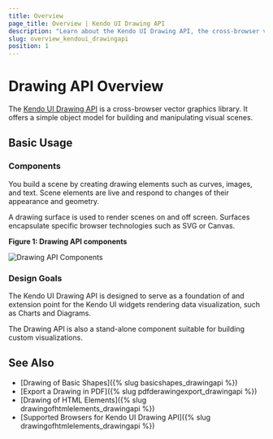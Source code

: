 ```yaml
---
title: Overview
page_title: Overview | Kendo UI Drawing API
description: "Learn about the Kendo UI Drawing API, the cross-browser vector graphics library of the framework."
slug: overview_kendoui_drawingapi
position: 1
---
```


# Drawing API Overview

The [Kendo UI Drawing API](http://demos.telerik.com/kendo-ui/drawing/index) is a cross-browser vector graphics library. It offers a simple object model for building and manipulating visual scenes.

## Basic Usage

### Components

You build a scene by creating drawing elements such as curves, images, and text. Scene elements are live and respond to changes of their appearance and geometry.

A drawing surface is used to render scenes on and off screen. Surfaces encapsulate specific browser technologies such as SVG or Canvas.

**Figure 1: Drawing API components**

![Drawing API Components](images/components.png)

### Design Goals

The Kendo UI Drawing API is designed to serve as a foundation of and extension point for the Kendo UI widgets rendering data visualization, such as Charts and Diagrams.

The Drawing API is also a stand-alone component suitable for building custom visualizations.

## See Also

* [Drawing of Basic Shapes]({% slug basicshapes_drawingapi %})
* [Export a Drawing in PDF]({% slug pdfderawingexport_drawingapi %})
* [Drawing of HTML Elements]({% slug drawingofhtmlelements_drawingapi %})
* [Supported Browsers for Kendo UI Drawing API]({% slug drawingofhtmlelements_drawingapi %})
